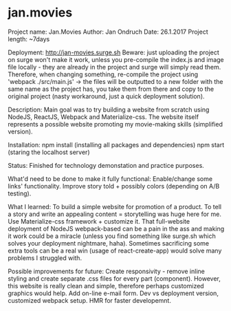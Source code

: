 # jan.movies

Project name: Jan.Movies
Author: Jan Ondruch
Date: 26.1.2017
Project length: ~7days

Deployment:
http://jan-movies.surge.sh
Beware: just uploading the project on surge won't make it work, unless you pre-compile the index.js and 
image file locally - they are already in the project and surge will simply read them. Therefore, when 
changing something, re-compile the project using 'webpack ./src/main.js' -> the files will be outputted
to a new folder with the same name as the project has, you take them from there and copy to the original
project (nasty workaround, just a quick deployment solution).

Description:
Main goal was to try building a website from scratch using NodeJS, ReactJS, Webpack and Materialize-css.
The website itself represents a possible website promoting my movie-making skills (simplified version).

Installation:
npm install (installing all packages and dependencies)
npm start (staring the localhost server)

Status:
Finished for technology demonstation and practice purposes.

What'd need to be done to make it fully functional:
Enable/change some links' functionality.
Improve story told + possibly colors (depending on A/B testing).

What I learned:
To build a simple website for promotion of a product.
To tell a story and write an appealing content = storytelling was huge here for me.
Use Materialize-css framework + customize it.
That full-website deployment of NodeJS webpack-based can be a pain in the ass and making it work could
be a miracle (unless you find something like surge.sh which solves your deployment nightmare, haha).
Sometimes sacrificing some extra tools can be a real win (usage of react-create-app) would solve many
problems I struggled with.

Possible improvements for future:
Create responsivity - remove inline styling and create separate .css files for every part (component). 
However, this website is really clean and simple, therefore perhaps customized graphics would help.
Add on-line e-mail form.
Dev vs deployment version, customized webpack setup.
HMR for faster developemnt.
